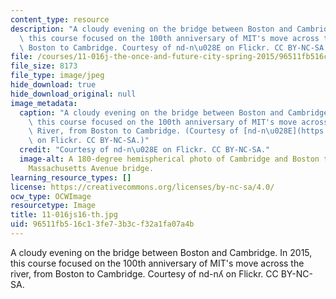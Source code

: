 ```yaml
---
content_type: resource
description: "A cloudy evening on the bridge between Boston and Cambridge. In 2015,\
  \ this course focused on the 100th anniversary of MIT's move across the river, from\
  \ Boston to Cambridge. Courtesy of nd-n\u028E on Flickr. CC BY-NC-SA."
file: /courses/11-016j-the-once-and-future-city-spring-2015/96511fb516c13fe73b3cf32a1fa07a4b_11-016js16-th.jpg
file_size: 8173
file_type: image/jpeg
hide_download: true
hide_download_original: null
image_metadata:
  caption: "A cloudy evening on the bridge between Boston and Cambridge. In 2015,\
    \ this course focused on the 100th anniversary of MIT's move across the Charles\
    \ River, from Boston to Cambridge. (Courtesy of [nd-n\u028E](https://flic.kr/p/7sk8kS)\
    \ on Flickr. CC BY-NC-SA.)"
  credit: "Courtesy of nd-n\u028E on Flickr. CC BY-NC-SA."
  image-alt: A 180-degree hemispherical photo of Cambridge and Boston taken from the
    Massachusetts Avenue bridge.
learning_resource_types: []
license: https://creativecommons.org/licenses/by-nc-sa/4.0/
ocw_type: OCWImage
resourcetype: Image
title: 11-016js16-th.jpg
uid: 96511fb5-16c1-3fe7-3b3c-f32a1fa07a4b
---
```

A cloudy evening on the bridge between Boston and Cambridge. In 2015, this course focused on the 100th anniversary of MIT's move across the river, from Boston to Cambridge. Courtesy of nd-nʎ on Flickr. CC BY-NC-SA.